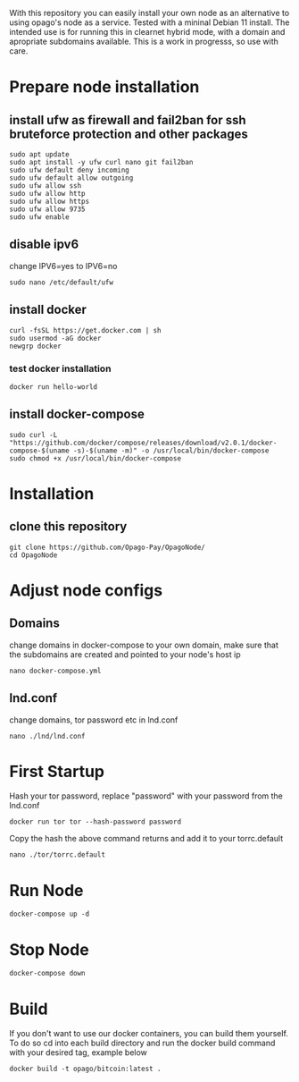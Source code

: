 With this repository you can easily install your own node as an alternative to using opago's node as a service. Tested with a mininal Debian 11 install. The intended use is for running this in clearnet hybrid mode, with a domain and apropriate subdomains available. This is a work in progresss, so use with care.

# Prepare node installation
## install ufw as firewall and fail2ban for ssh bruteforce protection and other packages
```
sudo apt update
sudo apt install -y ufw curl nano git fail2ban
sudo ufw default deny incoming
sudo ufw default allow outgoing
sudo ufw allow ssh
sudo ufw allow http
sudo ufw allow https
sudo ufw allow 9735
sudo ufw enable
```
## disable ipv6
change IPV6=yes to IPV6=no
```
sudo nano /etc/default/ufw
```
## install docker
```
curl -fsSL https://get.docker.com | sh
sudo usermod -aG docker
newgrp docker
```
### test docker installation
```
docker run hello-world
```
## install docker-compose
```
sudo curl -L "https://github.com/docker/compose/releases/download/v2.0.1/docker-compose-$(uname -s)-$(uname -m)" -o /usr/local/bin/docker-compose
sudo chmod +x /usr/local/bin/docker-compose
```

# Installation
## clone this repository
```
git clone https://github.com/Opago-Pay/OpagoNode/
cd OpagoNode
```
# Adjust node configs
## Domains
change domains  in docker-compose to your own domain, make sure that the subdomains are created and pointed to your node's host ip
```
nano docker-compose.yml
```
## lnd.conf
change domains, tor password etc in lnd.conf
```
nano ./lnd/lnd.conf
```
# First Startup
Hash your tor password, replace "password" with your password from the lnd.conf
```
docker run tor tor --hash-password password
```
Copy the hash the above command returns and add it to your torrc.default
```
nano ./tor/torrc.default
```
# Run Node
```
docker-compose up -d
```
# Stop Node
```
docker-compose down
```
# Build
If you don't want to use our docker containers, you can build them yourself. To do so cd into each build directory and run the docker build command with your desired tag, example below
```
docker build -t opago/bitcoin:latest .
```
